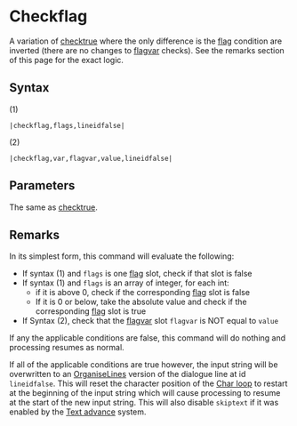 # Checkflag

A variation of [checktrue](Checktrue.md) where the only difference is the [flag](../../Flags%20arrays/flags.md) condition are inverted (there are no changes to [flagvar](../../Flags%20arrays/flagvar.md) checks). See the remarks section of this page for the exact logic.

## Syntax

(1)

````
|checkflag,flags,lineidfalse|
````

(2)

````
|checkflag,var,flagvar,value,lineidfalse|
````

## Parameters

The same as [checktrue](Checktrue.md).

## Remarks

In its simplest form, this command will evaluate the following:

* If syntax (1) and `flags` is one [flag](../../Flags%20arrays/flags.md) slot, check if that slot is false
* If syntax (1) and `flags` is an array of integer, for each int:
  * if it is above 0, check if the corresponding [flag](../../Flags%20arrays/flags.md) slot is false
  * If it is 0 or below, take the absolute value and check if the corresponding [flag](../../Flags%20arrays/flags.md) slot is true
* If Syntax (2), check that the [flagvar](../../Flags%20arrays/flagvar.md) slot `flagvar` is NOT equal to `value`

If any the applicable conditions are false, this command will do nothing and processing resumes as normal.

If all of the applicable conditions are true however, the input string will be overwritten to an [OrganiseLines](../Related%20Systems/Automatic%20Line%20Breaks/OrganiseLines.md) version of the dialogue line at id `lineidfalse`. This will reset the character position of the [Char loop](../Life%20Cycle.md#char-loop) to restart at the beginning of the input string which will cause processing to resume at the start of the new input string. This will also disable `skiptext` if it was enabled by the [Text advance](../Related%20Systems/Text%20advance.md) system.
